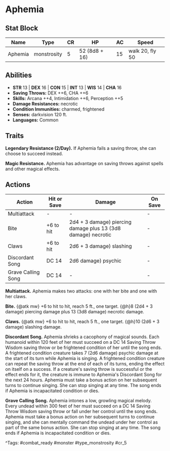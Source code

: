 # Aphemia

## Stat Block

| Name | Type | CR | HP | AC | Speed |
|------|------|----|----|----|-------|
| Aphemia | monstrosity | 5 | 52 (8d8 + 16) | 15 | walk 20, fly 50 |

## Abilities

- **STR** 13 | **DEX** 16 | **CON** 15 | **INT** 13 | **WIS** 14 | **CHA** 16
- **Saving Throws:** DEX ++6, CHA ++6  
- **Skills:** Arcana ++4, Intimidation ++6, Perception ++5  
- **Damage Resistances:** necrotic  
- **Condition Immunities:** charmed, frightened  
- **Senses:** darkvision 120 ft.  
- **Languages:** Common

## Traits

**Legendary Resistance (2/Day).** If Aphemia fails a saving throw, she can choose to succeed instead.

**Magic Resistance.** Aphemia has advantage on saving throws against spells and other magical effects.


## Actions

| Action | Hit or Save | Damage | On Save |
|--------|--------------|--------|----------|
| Multiattack | - | - | - |
| Bite | +6 to hit | 2d4 + 3 damage) piercing damage plus 13 (3d8 damage) necrotic | - |
| Claws | +6 to hit | 2d6 + 3 damage) slashing | - |
| Discordant Song | DC 14 | 2d6 damage) psychic | - |
| Grave Calling Song | DC 14 | - | - |

**Multiattack.** Aphemia makes two attacks: one with her bite and one with her claws.

**Bite.** {@atk mw} +6 to hit to hit, reach 5 ft., one target. {@h}8 (2d4 + 3 damage) piercing damage plus 13 (3d8 damage) necrotic damage.

**Claws.** {@atk mw} +6 to hit to hit, reach 5 ft., one target. {@h}10 (2d6 + 3 damage) slashing damage.

**Discordant Song.** Aphemia shrieks a cacophony of magical sounds. Each humanoid within 120 feet of her must succeed on a DC 14 Saving Throw Wisdom saving throw or be frightened condition of her until the song ends. A frightened condition creature takes 7 (2d6 damage) psychic damage at the start of its turn while Aphemia is singing. A frightened condition creature can repeat the saving throw at the end of each of its turns, ending the effect on itself on a success. If a creature's saving throw is successful or the effect ends for it, the creature is immune to Aphemia's Discordant Song for the next 24 hours. Aphemia must take a bonus action on her subsequent turns to continue singing. She can stop singing at any time. The song ends if Aphemia is incapacitated condition or dies.

**Grave Calling Song.** Aphemia intones a low, growling magical melody. Every undead within 300 feet of her must succeed on a DC 14 Saving Throw Wisdom saving throw or fall under her control until the song ends. Aphemia must take a bonus action on her subsequent turns to continue singing, and she can mentally command the undead under her control as part of the same bonus action. She can stop singing at any time. The song ends if Aphemia is incapacitated condition or dies.


^Tags: #combat_ready #monster #type_monstrosity #cr_5